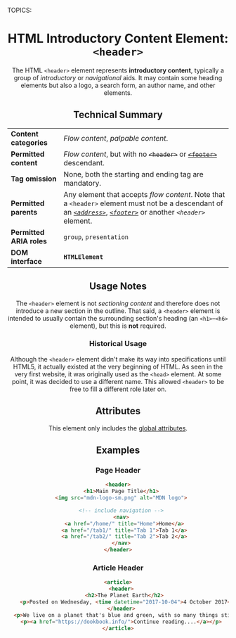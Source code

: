TOPICS: <header>

# HTML Introductory Content Element: `<header>`

The HTML `<header>` element represents **introductory content**, typically a group of *introductory*
or *navigational* aids. It may contain some heading elements but also a logo,
a search form, an author name, and other elements.

## Technical Summary

|||
| :-- | :--|
| **Content categories** | *Flow content*, *palpable content*.|
| **Permitted content** | *Flow content*, but with no ~~`<header>`~~ or ~~[`<footer>`](/en/webfrontend/<footer>)~~ descendant.|
| **Tag omission** | None, both the starting and ending tag are mandatory.|
| **Permitted parents** | Any element that accepts *flow content*. Note that a `<header>` element must not be a descendant of an *[`<address>`](/en/webfrontend/<address>)*, *[`<footer>`](/en/webfrontend/<footer>)* or another *`<header>`* element.|
| **Permitted ARIA roles** | `group`, `presentation`|
| **DOM interface** | **`HTMLElement`** |

## Usage Notes

The `<header>` element is not *sectioning content* and therefore does not introduce a new section in
the outline. That said, a `<header>` element is intended to usually contain the surrounding
section's heading (an `<h1>`–`<h6>` element), but this is **not** required.

### Historical Usage

Although the `<header>` element didn't make its way into specifications until HTML5, it actually
existed at the very beginning of HTML. As seen in the very first website, it was originally
used as the `<head>` element. At some point, it was decided to use a different name. This allowed
`<header>` to be free to fill a different role later on.

## Attributes

This element only includes the [global attributes](/en/webfrontend/HTML_Global_Attributes).

## Examples

### Page Header

```html
<header>
  <h1>Main Page Title</h1>
  <img src="mdn-logo-sm.png" alt="MDN logo">

  <!-- include navigation -->
  <nav>
    <a href="/home/" title="Home">Home</a>
    <a href="/tab1/" title="Tab 1">Tab 1</a>
    <a href="/tab2/" title="Tab 2">Tab 2</a>
  </nav>
</header>
```

### Article Header

```html
<article>
  <header>
    <h2>The Planet Earth</h2>
    <p>Posted on Wednesday, <time datetime="2017-10-04">4 October 2017</time> by Jane Smith</p>
  </header>
  <p>We live on a planet that's blue and green, with so many things still unseen.</p>
  <p><a href="https://dookbook.info/">Continue reading....</a></p>
</article>
```
